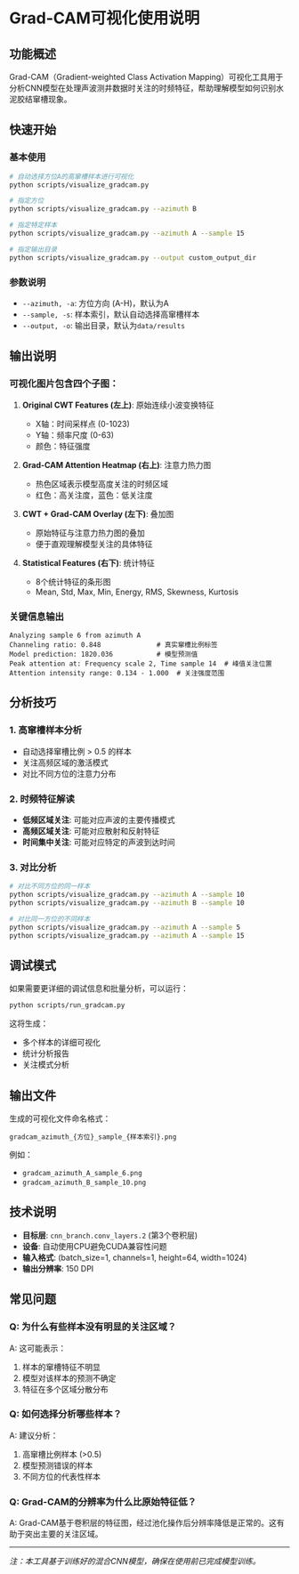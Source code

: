 # Grad-CAM可视化使用说明

## 功能概述

Grad-CAM（Gradient-weighted Class Activation Mapping）可视化工具用于分析CNN模型在处理声波测井数据时关注的时频特征，帮助理解模型如何识别水泥胶结窜槽现象。

## 快速开始

### 基本使用

```bash
# 自动选择方位A的高窜槽样本进行可视化
python scripts/visualize_gradcam.py

# 指定方位
python scripts/visualize_gradcam.py --azimuth B

# 指定特定样本
python scripts/visualize_gradcam.py --azimuth A --sample 15

# 指定输出目录
python scripts/visualize_gradcam.py --output custom_output_dir
```

### 参数说明

- `--azimuth, -a`: 方位方向 (A-H)，默认为A
- `--sample, -s`: 样本索引，默认自动选择高窜槽样本
- `--output, -o`: 输出目录，默认为`data/results`

## 输出说明

### 可视化图片包含四个子图：

1. **Original CWT Features (左上)**: 原始连续小波变换特征
   - X轴：时间采样点 (0-1023)
   - Y轴：频率尺度 (0-63)
   - 颜色：特征强度

2. **Grad-CAM Attention Heatmap (右上)**: 注意力热力图
   - 热色区域表示模型高度关注的时频区域
   - 红色：高关注度，蓝色：低关注度

3. **CWT + Grad-CAM Overlay (左下)**: 叠加图
   - 原始特征与注意力热力图的叠加
   - 便于直观理解模型关注的具体特征

4. **Statistical Features (右下)**: 统计特征
   - 8个统计特征的条形图
   - Mean, Std, Max, Min, Energy, RMS, Skewness, Kurtosis

### 关键信息输出

```
Analyzing sample 6 from azimuth A
Channeling ratio: 0.848              # 真实窜槽比例标签
Model prediction: 1820.036           # 模型预测值
Peak attention at: Frequency scale 2, Time sample 14  # 峰值关注位置
Attention intensity range: 0.134 - 1.000  # 关注强度范围
```

## 分析技巧

### 1. 高窜槽样本分析
- 自动选择窜槽比例 > 0.5 的样本
- 关注高频区域的激活模式
- 对比不同方位的注意力分布

### 2. 时频特征解读
- **低频区域关注**: 可能对应声波的主要传播模式
- **高频区域关注**: 可能对应散射和反射特征
- **时间集中关注**: 可能对应特定的声波到达时间

### 3. 对比分析
```bash
# 对比不同方位的同一样本
python scripts/visualize_gradcam.py --azimuth A --sample 10
python scripts/visualize_gradcam.py --azimuth B --sample 10

# 对比同一方位的不同样本
python scripts/visualize_gradcam.py --azimuth A --sample 5
python scripts/visualize_gradcam.py --azimuth A --sample 15
```

## 调试模式

如果需要更详细的调试信息和批量分析，可以运行：

```bash
python scripts/run_gradcam.py
```

这将生成：
- 多个样本的详细可视化
- 统计分析报告
- 关注模式分析

## 输出文件

生成的可视化文件命名格式：
```
gradcam_azimuth_{方位}_sample_{样本索引}.png
```

例如：
- `gradcam_azimuth_A_sample_6.png`
- `gradcam_azimuth_B_sample_10.png`

## 技术说明

- **目标层**: `cnn_branch.conv_layers.2` (第3个卷积层)
- **设备**: 自动使用CPU避免CUDA兼容性问题
- **输入格式**: (batch_size=1, channels=1, height=64, width=1024)
- **输出分辨率**: 150 DPI

## 常见问题

### Q: 为什么有些样本没有明显的关注区域？
A: 这可能表示：
1. 样本的窜槽特征不明显
2. 模型对该样本的预测不确定
3. 特征在多个区域分散分布

### Q: 如何选择分析哪些样本？
A: 建议分析：
1. 高窜槽比例样本 (>0.5)
2. 模型预测错误的样本
3. 不同方位的代表性样本

### Q: Grad-CAM的分辨率为什么比原始特征低？
A: Grad-CAM基于卷积层的特征图，经过池化操作后分辨率降低是正常的。这有助于突出主要的关注区域。

---

*注：本工具基于训练好的混合CNN模型，确保在使用前已完成模型训练。* 